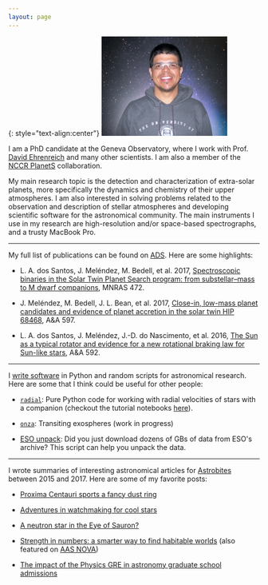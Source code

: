 ```yaml
---
layout: page
---
```


{: style="text-align:center"}
![leonardo-dos-santos](images/profile.jpg "Leonardo A. dos Santos")

I am a PhD candidate at the Geneva Observatory, where I work with Prof. [David Ehrenreich](https://obswww.unige.ch/~ehrenrei/homepage/Welcome.html) and many other scientists. I am also a member of the [NCCR PlanetS](http://nccr-planets.ch) collaboration. 

My main research topic is the detection and characterization of extra-solar planets, more specifically the dynamics and chemistry of their upper atmospheres. I am also interested in solving problems related to the observation and description of stellar atmospheres and developing scientific software for the astronomical community. The main instruments I use in my research are high-resolution and/or space-based spectrographs, and a trusty MacBook Pro.

---

My full list of publications can be found on [ADS](http://adsabs.harvard.edu/cgi-bin/nph-abs_connect?db_key=AST&db_key=PRE&qform=AST&arxiv_sel=astro-ph&arxiv_sel=cond-mat&arxiv_sel=cs&arxiv_sel=gr-qc&arxiv_sel=hep-ex&arxiv_sel=hep-lat&arxiv_sel=hep-ph&arxiv_sel=hep-th&arxiv_sel=math&arxiv_sel=math-ph&arxiv_sel=nlin&arxiv_sel=nucl-ex&arxiv_sel=nucl-th&arxiv_sel=physics&arxiv_sel=quant-ph&arxiv_sel=q-bio&sim_query=YES&ned_query=YES&adsobj_query=YES&aut_logic=AND&obj_logic=OR&author=dos+santos%2C+leonardo+a.&object=&start_mon=&start_year=&end_mon=&end_year=&ttl_logic=OR&title=&txt_logic=OR&text=&nr_to_return=200&start_nr=1&jou_pick=ALL&ref_stems=&data_and=ALL&group_and=ALL&start_entry_day=&start_entry_mon=&start_entry_year=&end_entry_day=&end_entry_mon=&end_entry_year=&min_score=&sort=SCORE&data_type=SHORT&aut_syn=YES&ttl_syn=YES&txt_syn=YES&aut_wt=1.0&obj_wt=1.0&ttl_wt=0.3&txt_wt=3.0&aut_wgt=YES&obj_wgt=YES&ttl_wgt=YES&txt_wgt=YES&ttl_sco=YES&txt_sco=YES&version=1). Here are some highlights:

* L. A. dos Santos, J. Meléndez, M. Bedell, et al. 2017, [Spectroscopic binaries in the Solar Twin Planet Search program: from substellar–mass to M dwarf companions](http://adsabs.harvard.edu/abs/2017MNRAS.472.3425D), MNRAS 472.

* J. Meléndez, M. Bedell, J. L. Bean, et al. 2017, [Close-in, low-mass planet candidates and evidence of planet accretion in the solar twin HIP 68468](http://adsabs.harvard.edu/abs/2017A%26A...597A..34M), A&A 597.

* L. A. dos Santos, J. Meléndez, J.-D. do Nascimento, et al. 2016, [The Sun as a typical rotator and evidence for a new rotational braking law for Sun-like stars](http://adsabs.harvard.edu/abs/2016A%26A...592A.156D), A&A 592.

---

I [write software](https://github.com/ladsantos) in Python and random scripts for astronomical research. Here are some that I think could be useful for other people:

* [`radial`](https://github.com/ladsantos/radial): Pure Python code for working with radial velocities of stars with a  companion (checkout the tutorial notebooks [here](https://github.com/ladsantos/RV_PS2017)).

* [`onza`](https://github.com/ladsantos/onza): Transiting exospheres (work in progress)

* [ESO unpack](https://github.com/ladsantos/ESO_unpack): Did you just download dozens of GBs of data from ESO's archive? This script can help you unpack the data.

---

I wrote summaries of interesting astronomical articles for [Astrobites](https://astrobites.org) between 2015 and 2017. Here are some of my favorite posts:

* [Proxima Centauri sports a fancy dust ring](https://astrobites.org/2017/11/16/proxima-centauri-sports-a-fancy-dust-ring/)

* [Adventures in watchmaking for cool stars](https://astrobites.org/2017/07/03/adventures-in-watchmaking-for-cool-stars/)

* [A neutron star in the Eye of Sauron?](https://astrobites.org/2017/03/24/a-neutron-star-in-the-eye-of-sauron/)

* [Strength in numbers: a smarter way to find habitable worlds](https://astrobites.org/2017/05/23/strength-in-numbers-a-smarter-way-to-find-habitable-worlds/) (also featured on [AAS NOVA](http://aasnova.org/2017/07/18/strength-in-numbers-a-smarter-way-to-find-habitable-worlds/#comments))

* [The impact of the Physics GRE in astronomy graduate school admissions](https://astrobites.org/2016/09/09/the-impact-of-the-physics-gre-in-astronomy-graduate-admissions/)